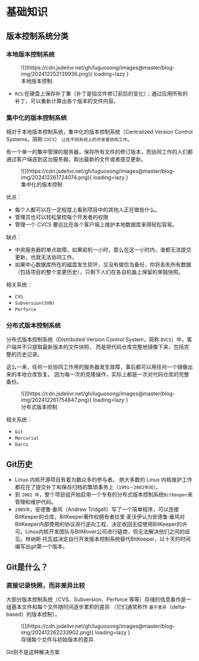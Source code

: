 # 基础知识

## 版本控制系统分类

### 本地版本控制系统

<figure markdown="span">
  ![](https://cdn.jsdelivr.net/gh/luguosong/images@master/blog-img/202412252139936.png){ loading=lazy }
  <figcaption>本地版本控制.</figcaption>
</figure>

- `RCS`:在硬盘上保存补丁集（补丁是指文件修订前后的变化）；通过应用所有的补丁，可以重新计算出各个版本的文件内容。

### 集中化的版本控制系统

相对于本地版本控制系统，集中化的版本控制系统（Centralized Version Control Systems，简称 `CVCS`）
`让在不同系统上的开发者协同工作`。

有一个单一的集中管理的服务器，保存所有文件的修订版本，而协同工作的人们都通过客户端连到这台服务器，取出最新的文件或者提交更新。

<figure markdown="span">
  ![](https://cdn.jsdelivr.net/gh/luguosong/images@master/blog-img/202412261724074.png){ loading=lazy }
  <figcaption>集中化的版本控制</figcaption>
</figure>

优点：

- 每个人都可以在一定程度上看到项目中的其他人正在做些什么。
- 管理员也可以轻松掌控每个开发者的权限
- 管理一个 CVCS 要远比在各个客户端上维护本地数据库来得轻松容易。

缺点：

- 中央服务器的单点故障。如果宕机一小时，那么在这一小时内，谁都无法提交更新，也就无法协同工作。
- 如果中心数据库所在的磁盘发生损坏，又没有做恰当备份，你将丢失所有数据（包括项目的整个变更历史），只剩下人们在各自机器上保留的单独快照。

相关系统：

- `CVS`
- `Subversion(SVN)`
- `Perforce`

### 分布式版本控制系统

分布式版本控制系统（Distributed Version Control System，简称 `DVCS`）中，客户端并不只提取最新版本的文件快照，
而是把代码仓库完整地镜像下来，包括完整的历史记录。

这么一来，任何一处协同工作用的服务器发生故障，事后都可以用任何一个镜像出来的本地仓库恢复。 因为每一次的克隆操作，实际上都是一次对代码仓库的完整备份。

<figure markdown="span">
  ![](https://cdn.jsdelivr.net/gh/luguosong/images@master/blog-img/202412261754847.png){ loading=lazy }
  <figcaption>分布式版本控制</figcaption>
</figure>

相关系统：

- `Git`
- `Mercurial`
- `Darcs`

## Git历史

- Linux 内核开源项目有着为数众多的参与者。 绝大多数的 Linux 内核维护工作都花在了提交补丁和保存归档的繁琐事务上（`1991－2002年间`）。
- 到 `2002 年`，整个项目组开始启用一个专有的分布式版本控制系统`BitKeeper`来管理和维护代码。
- `2005年`，安德鲁·垂鸠（Andrew Tridgell）写了一个简单程序，可以连接BitKeeper的仓库，BitKeeper著作权拥有者拉里·麦沃伊认为安德鲁·垂鸠对BitKeeper内部使用的协议进行逆向工程，决定收回无偿使用BitKeeper的许可。Linux内核开发团队与BitMover公司进行磋商，但无法解决他们之间的歧见。林纳斯·托瓦兹决定自行开发版本控制系统替代BitKeeper，以十天的时间编写出git第一个版本。


## Git是什么？

### 直接记录快照，而非差异比较

大部分版本控制系统（CVS、Subversion、Perforce 等等）存储的信息看作是一组基本文件和每个文件随时间逐步累积的差异 （它们通常称作 `基于差异`（delta-based）的版本控制）。

<figure markdown="span">
  ![](https://cdn.jsdelivr.net/gh/luguosong/images@master/blog-img/202412262233902.png){ loading=lazy }
  <figcaption>存储每个文件与初始版本的差异.</figcaption>
</figure>

Git则不是这种解决方案
